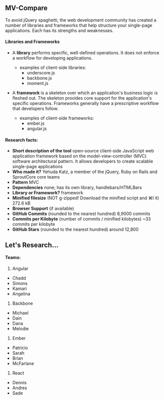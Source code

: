 ## MV-Compare

To avoid jQuery spaghetti, the web development community has created a number of libraries and frameworks that help structure your single-page applications. Each has its strengths and weaknesses.

#### Libraries and Frameworks

- A **library** performs specific, well-defined operations. It does not enforce a workflow for developing applications.
    - examples of client-side libraries:
      - underscore.js
      - backbone.js
      - moment.js

- A **framework** is a skeleton over which an application's business logic is fleshed out. The skeleton provides core support for the application's specific operations. Frameworks generally have a prescriptive workflow that developers follow.
    - examples of client-side frameworks:
      - ember.js
      - angular.js

#### Research facts:

- **Short description of the tool**  open-source client-side JavaScript web application framework based on the model-view-controller (MVC) software architectural pattern. It allows developers to create scalable single-page applications
- **Who made it?** Yehuda Katz, a member of the jQuery, Ruby on Rails and SproutCore core teams
- **Pattern** MVC
- **Dependencies** none; has its own library, handlebars/HTMLBars
- **Library or Framework?** framework
- **Minified filesize** (NOT g-zipped! Download the minified script and ⌘I it) 272.6 kB
- **Browser Support** (if available)
- **GitHub Commits** (rounded to the nearest hundred) 8,9000 commits
- **Commits per Kilobyte** (number of commits / minified kilobytes) ~33 commits per kilobyte
- **GitHub Stars** (rounded to the nearest hundred) around 12,800

## Let's Research...

#### Teams:

1. Angular
  - Chadd
  - Simons
  - Kamari
  - Angelina
1. Backbone
  - Michael
  - Dain
  - Dana
  - Melodie
1. Ember
  - Patricio
  - Sarah
  - Brian
  - McFarlane
1. React
  - Dennis
  - Andres
  - Sade
